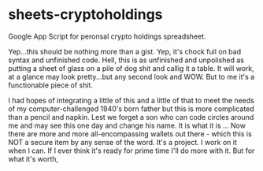 # sheets-cryptoholdings
Google App Script for peronsal crypto holdings spreadsheet.

Yep...this should be nothing more than a gist. Yep, it's chock full on bad syntax and unfinished code. Hell, this is as unfinished and unpolished as putting a sheet of glass on a pile of dog shit and callig it a table. It will work, at a glance may look pretty...but any second look and WOW. But to me it's a functionable piece of shit.

I had hopes of integrating a little of this and a little of that to meet the needs of my computer-challenged 1940's born father but this is more complicated than a pencil and napkin. Lest we forget a son who can code circles around me and may see this one day and change his name. It is what it is ... Now there are more and more all-encompassing wallets out there - which this is NOT a secure item by any sense of the word. It's a project. I work on it when I can. If I ever think it's ready for prime time I'll do more with it. But for what it's worth, 
